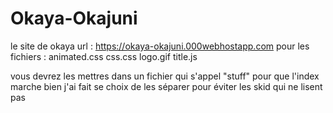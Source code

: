 # Okaya-Okajuni
le site de okaya url : https://okaya-okajuni.000webhostapp.com 
pour les fichiers :
animated.css
css.css
logo.gif
title.js

vous devrez les mettres dans un fichier qui s'appel "stuff" pour que l'index marche bien 
j'ai fait se choix de les séparer pour éviter les skid qui ne lisent pas 
